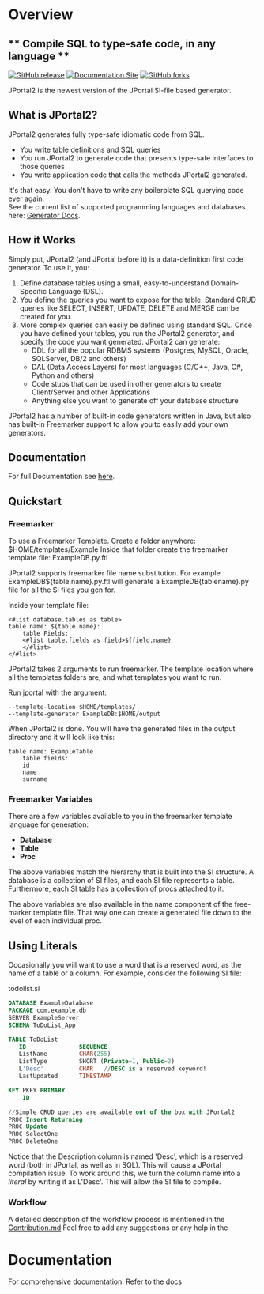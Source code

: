 # <b>Overview</b>
## ** Compile SQL to type-safe code, in any language **

[![GitHub release](https://img.shields.io/github/release/SI-Gen/jportal2.svg)](https://github.com/SI-Gen/jportal2/releases)
[![Documentation Site](https://img.shields.io/badge/DOCS_SITE-YES-GREEN.svg)](https://si-gen.github.io/jportal2/)
[![GitHub forks](https://img.shields.io/github/forks/SI-Gen/jportal2.svg?style=social&label=Fork&maxAge=2592000)](https://github.com/SI-Gen/jportal2/network/)

JPortal2 is the newest version of the JPortal SI-file based generator.

## What is JPortal2?
JPortal2 generates fully type-safe idiomatic code from SQL.

* You write table definitions and SQL queries
* You run JPortal2 to generate code that presents type-safe interfaces to those queries
* You write application code that calls the methods JPortal2 generated.

It's that easy. You don't have to write any boilerplate SQL querying code ever again.  
See the current list of supported programming languages and databases here: [Generator Docs](generators/index.md).

## How it Works
Simply put, JPortal2 (and JPortal before it) is a data-definition first code generator. To use it, you:

1. Define database tables using a small, easy-to-understand Domain-Specific Language (DSL).
2. You define the queries you want to expose for the table. Standard CRUD queries like SELECT, INSERT, UPDATE, DELETE and MERGE can be created for you.
3. More complex queries can easily be defined using standard SQL. Once you have defined your tables, you run the JPortal2 generator, and specify the code you want generated. JPortal2 can generate:
   * DDL for all the popular RDBMS systems (Postgres, MySQL, Oracle, SQLServer, DB/2 and others)
   * DAL (Data Access Layers) for most languages (C/C++, Java, C#, Python and others)
   * Code stubs that can be used in other generators to create Client/Server and other Applications
   * Anything else you want to generate off your database structure

JPortal2 has a number of built-in code generators written in Java, but also has built-in Freemarker support to allow you to easily add your own generators.


## Documentation  
For full Documentation see [here](https://si-gen.github.io/jportal2/).  

## Quickstart

### Freemarker
To use a Freemarker Template. Create a folder anywhere: \$HOME/templates/Example
Inside that folder create the freemarker template file: ExampleDB.py.ftl

JPortal2 supports freemarker file name substitution. For example ExampleDB${table.name}.py.ftl will generate a ExampleDB{tablename}.py file for all the SI files you gen for. 

Inside your template file:
```
<#list database.tables as table>
table name: ${table.name}:
    table Fields:
    <#list table.fields as field>${field.name}
    </#list>
</#list>
```

JPortal2 takes 2 arguments to run freemarker. The template location where all the templates folders are, and what templates you want to run.

Run jportal with the argument:
```
--template-location $HOME/templates/
--template-generator ExampleDB:$HOME/output
```

When JPortal2 is done. You will have the generated files in the output directory and it will look like this:
```
table name: ExampleTable
    table fields:
    id
    name
    surname
```

### Freemarker Variables
There are a few variables available to you in the freemarker template language for generation:
- __Database__
- __Table__
- __Proc__

The above variables match the hierarchy that is built into the SI structure. A database is a collection of SI files, and each SI file represents a table. Furthermore, each SI table has a collection of procs attached to it.

The above variables are also available in the name component of the free-marker template file. That way one can create a generated file down to the level of each individual proc.


## Using Literals
Occasionally you will want to use a word that is a reserved word, as the name of a table or a column. For example, consider the following SI file:

todolist.si
```sql
DATABASE ExampleDatabase
PACKAGE com.example.db
SERVER ExampleServer
SCHEMA ToDoList_App

TABLE ToDoList
   ID               SEQUENCE
   ListName         CHAR(255)
   ListType         SHORT (Private=1, Public=2)
   L'Desc'          CHAR   //DESC is a reserved keyword!
   LastUpdated      TIMESTAMP

KEY PKEY PRIMARY
    ID

//Simple CRUD queries are available out of the box with JPortal2
PROC Insert Returning
PROC Update
PROC SelectOne
PROC DeleteOne
```




Notice that the Description column is named 'Desc', which is a reserved word (both in JPortal, as well as in SQL). This will cause a JPortal compilation issue. To work around this, we turn the column name into a *literal* by writing it as L'Desc'. This will allow the SI file to compile.


### Workflow
A detailed description of the workflow process is mentioned in the [Contribution.md](/docs/Contributing/Contribution.md)
Feel free to add any suggestions or any help in the 

# Documentation
For comprehensive documentation. Refer to the [docs](docs/index.md)
